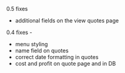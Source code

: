 0.5 fixes
- additional fields on the view quotes page

0.4 fixes - 
- menu styling
- name field on quotes
- correct date formatting in quotes
- cost and profit on quote page and in DB 
 